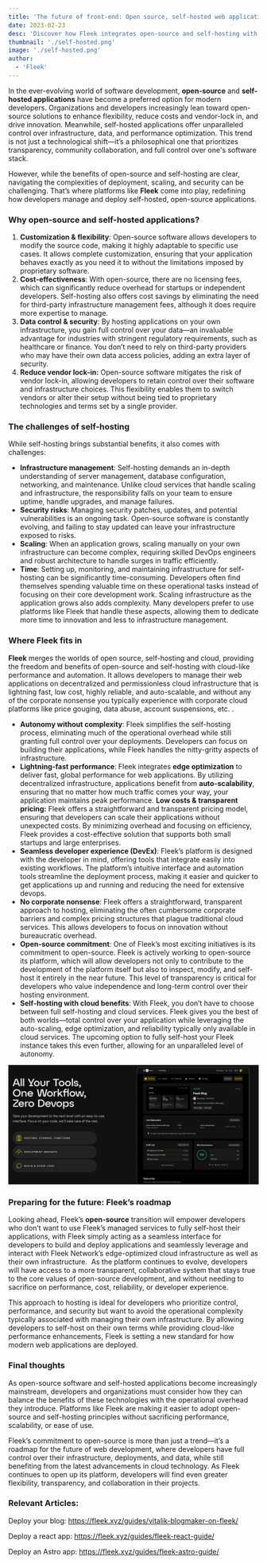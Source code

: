 ```yaml
---
title: 'The future of front-end: Open source, self-hosted web applications'
date: 2023-02-23
desc: 'Discover how Fleek integrates open-source and self-hosting with cloud benefits to enhance developer freedom, reduce costs, and boost performance.'
thumbnail: './self-hosted.png'
image: './self-hosted.png'
author:
  - 'Fleek'
---
```


In the ever-evolving world of software development, **open-source** and **self-hosted applications** have become a preferred option for modern developers. Organizations and developers increasingly lean toward open-source solutions to enhance flexibility, reduce costs and vendor-lock in, and drive innovation. Meanwhile, self-hosted applications offer unparalleled control over infrastructure, data, and performance optimization. This trend is not just a technological shift—it’s a philosophical one that prioritizes transparency, community collaboration, and full control over one's software stack.

However, while the benefits of open-source and self-hosting are clear, navigating the complexities of deployment, scaling, and security can be challenging. That’s where platforms like **Fleek** come into play, redefining how developers manage and deploy self-hosted, open-source applications.

### **Why open-source and self-hosted applications?**

1. **Customization & flexibility**: Open-source software allows developers to modify the source code, making it highly adaptable to specific use cases. It allows complete customization, ensuring that your application behaves exactly as you need it to without the limitations imposed by proprietary software.
2. **Cost-effectiveness**: With open-source, there are no licensing fees, which can significantly reduce overhead for startups or independent developers. Self-hosting also offers cost savings by eliminating the need for third-party infrastructure management fees, although it does require more expertise to manage.
3. **Data control & security**: By hosting applications on your own infrastructure, you gain full control over your data—an invaluable advantage for industries with stringent regulatory requirements, such as healthcare or finance. You don’t need to rely on third-party providers who may have their own data access policies, adding an extra layer of security.
4. **Reduce vendor lock-in:** Open-source software mitigates the risk of vendor lock-in, allowing developers to retain control over their software and infrastructure choices. This flexibility enables them to switch vendors or alter their setup without being tied to proprietary technologies and terms set by a single provider.

### **The challenges of self-hosting**

While self-hosting brings substantial benefits, it also comes with challenges:

- **Infrastructure management**: Self-hosting demands an in-depth understanding of server management, database configuration, networking, and maintenance. Unlike cloud services that handle scaling and infrastructure, the responsibility falls on your team to ensure uptime, handle upgrades, and manage failures.
- **Security risks**: Managing security patches, updates, and potential vulnerabilities is an ongoing task. Open-source software is constantly evolving, and failing to stay updated can leave your infrastructure exposed to risks.
- **Scaling**: When an application grows, scaling manually on your own infrastructure can become complex, requiring skilled DevOps engineers and robust architecture to handle surges in traffic efficiently.
- **Time**: Setting up, monitoring, and maintaining infrastructure for self-hosting can be significantly time-consuming. Developers often find themselves spending valuable time on these operational tasks instead of focusing on their core development work. Scaling infrastructure as the application grows also adds complexity. Many developers prefer to use platforms like Fleek that handle these aspects, allowing them to dedicate more time to innovation and less to infrastructure management.

### **Where Fleek fits in**

**Fleek** merges the worlds of open source, self-hosting and cloud, providing the freedom and benefits of open-source and self-hosting with cloud-like performance and automation. It allows developers to manage their web applications on decentralized and permissionless cloud infrastructure that is lightning fast, low cost, highly reliable, and auto-scalable, and without any of the corporate nonsense you typically experience with corporate cloud platforms like price gouging, data abuse, account suspensions, etc. .

- **Autonomy without complexity**: Fleek simplifies the self-hosting process, eliminating much of the operational overhead while still granting full control over your deployments. Developers can focus on building their applications, while Fleek handles the nitty-gritty aspects of infrastructure.
- **Lightning-fast performance**: Fleek integrates **edge optimization** to deliver fast, global performance for web applications. By utilizing decentralized infrastructure, applications benefit from **auto-scalability**, ensuring that no matter how much traffic comes your way, your application maintains peak performance.
  **Low costs & transparent pricing:** Fleek offers a straightforward and transparent pricing model, ensuring that developers can scale their applications without unexpected costs. By minimizing overhead and focusing on efficiency, Fleek provides a cost-effective solution that supports both small startups and large enterprises.
- **Seamless developer experience (DevEx)**: Fleek’s platform is designed with the developer in mind, offering tools that integrate easily into existing workflows. The platform’s intuitive interface and automation tools streamline the deployment process, making it easier and quicker to get applications up and running and reducing the need for extensive devops.
- **No corporate nonsense**: Fleek offers a straightforward, transparent approach to hosting, eliminating the often cumbersome corporate barriers and complex pricing structures that plague traditional cloud services. This allows developers to focus on innovation without bureaucratic overhead.
- **Open-source commitment**: One of Fleek’s most exciting initiatives is its commitment to open-source. Fleek is actively working to open-source its platform, which will allow developers not only to contribute to the development of the platform itself but also to inspect, modify, and self-host it entirely in the near future. This level of transparency is critical for developers who value independence and long-term control over their hosting environment.
- **Self-hosting with cloud benefits**: With Fleek, you don’t have to choose between full self-hosting and cloud services. Fleek gives you the best of both worlds—total control over your application while leveraging the auto-scaling, edge optimization, and reliability typically only available in cloud services. The upcoming option to fully self-host your Fleek instance takes this even further, allowing for an unparalleled level of autonomy.

![](./self-hosted-img.png)

### **Preparing for the future: Fleek’s roadmap**

Looking ahead, Fleek’s **open-source** transition will empower developers who don’t want to use Fleek’s managed services to fully self-host their applications, with Fleek simply acting as a seamless interface for developers to build and deploy applications and seamlessly leverage and interact with Fleek Network’s edge-optimized cloud infrastructure as well as their own infrastructure.  As the platform continues to evolve, developers will have access to a more transparent, collaborative system that stays true to the core values of open-source development, and without needing to sacrifice on performance, cost, reliability, or developer experience.

This approach to hosting is ideal for developers who prioritize control, performance, and security but want to avoid the operational complexity typically associated with managing their own infrastructure. By allowing developers to self-host on their own terms while providing cloud-like performance enhancements, Fleek is setting a new standard for how modern web applications are deployed.

### **Final thoughts**

As open-source software and self-hosted applications become increasingly mainstream, developers and organizations must consider how they can balance the benefits of these technologies with the operational overhead they introduce. Platforms like Fleek are making it easier to adopt open-source and self-hosting principles without sacrificing performance, scalability, or ease of use.

Fleek’s commitment to open-source is more than just a trend—it’s a roadmap for the future of web development, where developers have full control over their infrastructure, deployments, and data, while still benefiting from the latest advancements in cloud technology. As Fleek continues to open up its platform, developers will find even greater flexibility, transparency, and collaboration in their projects.

### Relevant Articles:

Deploy your blog: https://fleek.xyz/guides/vitalik-blogmaker-on-fleek/

Deploy a react app: https://fleek.xyz/guides/fleek-react-guide/

Deploy an Astro app: https://fleek.xyz/guides/fleek-astro-guide/
